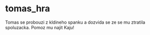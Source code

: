 # tomas_hra
Tomas se probouzi z kldineho spanku a dozvida se ze se mu ztratila spoluzacka. Pomoz mu najit Kaju!
